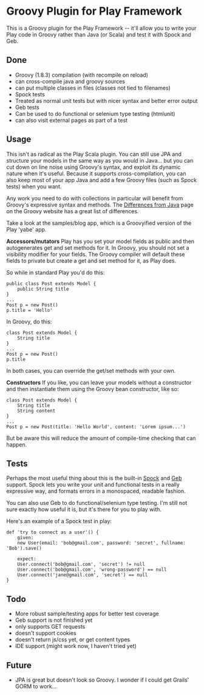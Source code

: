 Groovy Plugin for Play Framework
================================

This is a Groovy plugin for the Play Framework -- it'll allow you to write your Play code in Groovy rather than Java (or Scala) and test it with Spock and Geb.

Done
----
* Groovy (1.8.3) compilation (with recompile on reload)
 * can cross-compile java and groovy sources
 * can put multiple classes in files (classes not tied to filenames)
* Spock tests
 * Treated as normal unit tests but with nicer syntax and better error output
* Geb tests
 * Can be used to do functional or selenium type testing (htmlunit)
 * can also visit external pages as part of a test

Usage
-----
This isn't as radical as the Play Scala plugin. You can still use JPA and structure your models in the same way as you would in Java... but you can cut down on line noise using Groovy's syntax, and exploit its dynamic nature when it's useful. Because it supports cross-compilation, you can also keep most of your app Java and add a few Groovy files (such as Spock tests) when you want.

Any work you need to do with collections in particular will benefit from Groovy's expressive syntax and methods. The [Differences from Java](http://groovy.codehaus.org/Differences+from+Java) page on the Groovy website has a great list of differences.

Take a look at the samples/blog app, which is a Groovyified version of the Play 'yabe' app.

**Accessors/mutators**
Play has you set your model fields as public and then autogenerates get and set methods for it. In Groovy, you should not set a visibility modifier for your fields. The Groovy compiler will default these fields to private but create a get and set method for it, as Play does.

So while in standard Play you'd do this:

	public class Post extends Model {
		public String title
	}
	...
	Post p = new Post()
	p.title = 'Hello'

In Groovy, do this:

	class Post extends Model {
		String title
	}
	...
	Post p = new Post()
	p.title

In both cases, you can override the get/set methods with your own.

**Constructors**
If you like, you can leave your models without a constructor and then instantiate them using the Groovy bean constructor, like so:

	class Post extends Model {
		String title
		String content
	}
	...
	Post p = new Post(title: 'Hello World', content: 'Lorem ipsum...')

But be aware this will reduce the amount of compile-time checking that can happen.

Tests
-----
Perhaps the most useful thing about this is the built-in [Spock](http://spockframework.org) and [Geb](http://www.gebish.org) support. Spock lets you write your unit and functional tests in a really expressive way, and formats errors in a monospaced, readable fashion.

You can also use Geb to do functional/selenium type testing. I'm still not sure exactly how useful it is, but it's there for you to play with.

Here's an example of a Spock test in play:

	def 'try to connect as a user'() {
		given:
		new User(email: 'bob@gmail.com', password: 'secret', fullname: 'Bob').save()

		expect:
		User.connect('bob@gmail.com', 'secret') != null
		User.connect('bob@gmail.com', 'wrong-password') == null
		User.connect('jane@gmail.com', 'secret') == null
	}

Todo
----
* More robust sample/testing apps for better test coverage
* Geb support is not finished yet
 * only supports GET requests
 * doesn't support cookies
 * doesn't return js/css yet, or get content types
* IDE support (might work now, I haven't tried yet)

Future
------
* JPA is great but doesn't look so Groovy. I wonder if I could get Grails' GORM to work...

